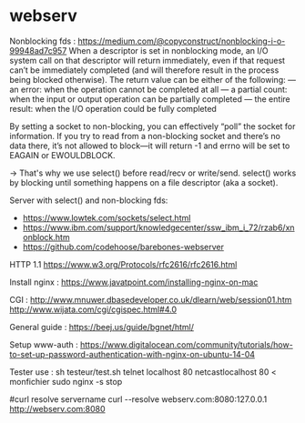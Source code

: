 # webserv

Nonblocking fds : https://medium.com/@copyconstruct/nonblocking-i-o-99948ad7c957
 When a descriptor is set in nonblocking mode, an I/O system call on that descriptor will return immediately, even if that request can’t be immediately completed (and will therefore result in the process being blocked otherwise). The return value can be either of the following:
— an error: when the operation cannot be completed at all
— a partial count: when the input or output operation can be partially completed
— the entire result: when the I/O operation could be fully completed

By setting a socket to non-blocking, you can effectively “poll” the socket for information. If you try to read from a non-blocking socket and there’s no data there, it’s not allowed to block—it will return -1 and errno will be set to EAGAIN or EWOULDBLOCK.

-> That's why we use select() before read/recv or write/send.
select() works by blocking until something happens on a file descriptor (aka a socket).

Server with select() and non-blocking fds: 
- https://www.lowtek.com/sockets/select.html
- https://www.ibm.com/support/knowledgecenter/ssw_ibm_i_72/rzab6/xnonblock.htm 
- https://github.com/codehoose/barebones-webserver

HTTP 1.1
https://www.w3.org/Protocols/rfc2616/rfc2616.html

Install nginx : https://www.javatpoint.com/installing-nginx-on-mac

CGI :
http://www.mnuwer.dbasedeveloper.co.uk/dlearn/web/session01.htm 
http://www.wijata.com/cgi/cgispec.html#4.0

General guide : https://beej.us/guide/bgnet/html/

Setup www-auth : https://www.digitalocean.com/community/tutorials/how-to-set-up-password-authentication-with-nginx-on-ubuntu-14-04 

Tester use : 
sh testeur/test.sh
telnet localhost 80
netcastlocalhost 80 < monfichier
sudo nginx -s stop


#curl resolve servername
curl --resolve webserv.com:8080:127.0.0.1 http://webserv.com:8080
